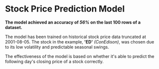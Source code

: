 # Stock Price Prediction Model
**The model achieved an accuracy of _56%_ on the last 100 rows of a dataset.**

The model has been trained on historical stock price data truncated at 2001-08-05. The stock in the example, **'ED'** *(ConEdison)*, was chosen due to its low volatility and predictable seasonal swings.

The effectiveness of the model is based on whether it's able to predict the following day's closing price of a stock correctly.
